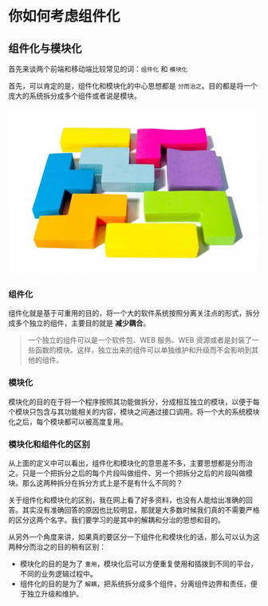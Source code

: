 # 你如何考虑组件化

## 组件化与模块化

首先来谈两个前端和移动端比较常见的词：`组件化` 和 `模块化`

首先，可以肯定的是，组件化和模块化的中心思想都是 `分而治之`。目的都是将一个庞大的系统拆分成多个组件或者说是模块。

![img](./img/%E7%BB%84%E4%BB%B6%E5%8C%96.jpeg)

### 组件化

组件化就是基于可重用的目的，将一个大的软件系统按照分离关注点的形式，拆分成多个独立的组件，主要目的就是 **减少耦合**。

> 一个独立的组件可以是一个软件包、WEB 服务、WEB 资源或者是封装了一些函数的模块。这样，独立出来的组件可以单独维护和升级而不会影响到其他的组件。

### 模块化

模块化的目的在于将一个程序按照其功能做拆分，分成相互独立的模块，以便于每个模块只包含与其功能相关的内容，模块之间通过接口调用。将一个大的系统模块化之后，每个模块都可以被高度复用。

### 模块化和组件化的区别

从上面的定义中可以看出，组件化和模块化的意思差不多，主要思想都是分而治之。只是一个把拆分之后的每个片段叫做组件、另一个把拆分之后的片段叫做模块。那么这两种拆分在拆分方式上是不是有什么不同的？

关于组件化和模块化的区别，我在网上看了好多资料，也没有人能给出准确的回答。其实没有准确回答的原因也比较明显，那就是大多数时候我们真的不需要严格的区分这两个名字。我们要学习的是其中的解耦和分治的思想和目的。

从另外一个角度来讲，如果真的要区分一下组件化和模块化的话，那么可以认为这两种分而治之的目的稍有区别：

- 模块化的目的是为了 `重用`，模块化后可以方便重复使用和插拨到不同的平台，不同的业务逻辑过程中。
- 组件化的目的是为了 `解耦`，把系统拆分成多个组件，分离组件边界和责任，便于独立升级和维护。